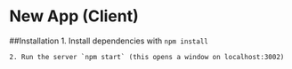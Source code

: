 # New App (Client)


##Installation
	1. Install dependencies with `npm install`

	2. Run the server `npm start` (this opens a window on localhost:3002)
